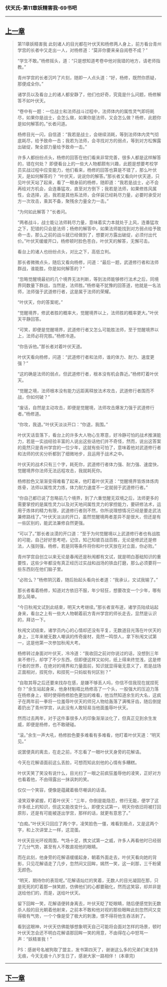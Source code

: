 ### 伏天氏-第11章妖精害我-69书吧

--------
[上一章](./d7c796a8f8e51ff96a355d473149d496.md)
--------


>
>
>
>第11章妖精害我
>此刻诸人的目光都在叶伏天和杨修两人身上，前方看台青州学宫的长者中又走出一人，对杨修道：“莫非你要来亲自阅卷不成？”
>
>“学生不敢。”杨修摇头，道：“只是想知道考卷中他对我错的地方，请老师指教。”
>
>青州学宫的长者沉吟了片刻，随即一人点头道：“好，杨修，既然你质疑，那便成全你。”
>
>诸学员以及看台上的诸人都安静了，他们也好奇，究竟是什么问题，杨修解答不如叶伏天。
>
>“卷中有一题：一位战士和法师战斗过程中，法师体内的属性灵气即将耗尽，如果你是战士，会怎么做，如果你是法师，又会怎么做？杨修，此题你是如何解答的。”长者问道。
>
>杨修目光一闪，自信道：“我若是战士，会继续消耗，等到法师体内灵气彻底耗尽，给予致命一击；我若为法师，会寻找对方的弱点，等到对方松懈露出破绽，聚全部力量给予致命一击。”
>
>许多人都纷纷点头，杨修的回答在他们看来非常完善，很多人都是这样解答的，错在何处？
>即便看台上的一些大人物都颇有兴趣，此题是想要考校学员实战过程中应变能力，他们看来，杨修的回答也算是不错了，那么叶伏天，是如何解答的？
>“叶伏天，说说你的解答。”那长者又看向叶伏天道，只见叶伏天站了起来，看了一眼身前的杨修，随即道：“我若是战士，必不会再给对方机会，会连番猛攻，直至对方倒下；我若是法师，如果修炼风属性，会选择，逃，我若是其他系法师，会佯装已经耗尽力量，必要时承受对方一次攻击，乘其不备，聚残余力量全力一击。”
>
>“为何如此解答？”长者问。
>
>“两者战斗，战士能让法师耗尽力量，意味着实力本就处于上风，连番猛攻之下，犯错的只会是法师；杨修的解答中，如果法师能找到对方弱点给予致命一击，那么之前的战斗就已经做到了，想要对方露出破绽，必须付出代价。”叶伏天缓缓开口，杨修顿时脸色苍白，叶伏天的解答，无懈可击。
>
>看台上的诸人也纷纷点头，对比之下，高低立判。
>
>那长者微微点头，随后又看向杨修，问道：“最后一题，武道修行者和法师群战，谁能胜，你是如何解答的？”
>
>“忽略觉醒境最初的几个境界无法判断，等到法师能够修行法术之后，同境界同数量下群战，当然是，法师胜。”杨修毫不犹豫的回答道，他就是一名法师，法师强于武道修行者，这是属于法师的荣耀。
>
>“叶伏天，你的答案呢。”
>
>“觉醒境界，修武者胜的概率大，觉醒境界以上，法师胜的概率更大。”叶伏天平静回答。
>
>“可笑，即便是觉醒境界，武道修行者又怎么可能胜法师，至于觉醒境界以上，法师必将完胜。”杨修冷道。
>
>“你告诉他。”那长者对着叶伏天道。
>
>叶伏天看向杨修，问道：“武道修行者和法师，谁的体力、耐力、速度更强？”
>
>“这的确是法师的弱点，但武道修行者，根本没有机会靠近。”杨修盯着叶伏天。
>
>“觉醒之境，法师根本没有能力远距离释放法术攻击，武道修行者围而不战，你如何破？”
>
>“废话，自然是主动攻击，即便是觉醒境，法师攻击爆发力强于武道修行者。”杨修道。
>
>“你攻，我退。”叶伏天淡淡开口：“你退，我围。”
>
>叶伏天话音落下，看台上的许多大人物心生寒意，好冷静可怕的战术推演能力，若是一实战经验丰富的人说出这些话他们并不奇怪，然而，说出这答案的竟然只是青州学宫的一位少年，这就有些可怕了，意味着他对武道修行者和法师的优劣分析都到了细微地步，且运用于战术之中。
>
>叶伏天的战术只有三个字，耗死你，武道修行者体力强、耐力强、速度快，觉醒境界你法师无法远程攻击，我就耗死你。
>
>杨修脸色又渐渐变得难看了起来，他盯着叶伏天道：“觉醒境界皆炼体炼肉炼骨，法师以属性灵力炼，体力耐力速度不一定就弱于武道修行者。”
>
>“你自己都已说了忽略前几个境界，到了六重觉醒无双境之后，法师更多的需要掌控的是属性灵力以及对天地间属性灵力的掌控能力，要研修法术，运用于炼体的精力有限，武道修行者则不然，你所说理想情况已经是要走武法兼修路线了。”叶伏天淡淡的开口，虽然觉醒境两者差异不是很大，但还是有一些区别的，能武法兼修自然更强。
>
>“可以了。”那长者淡漠的开口道：“至于为何觉醒境以上武道修行者也有战胜的可能，自己好好思考吧，记住，知己知彼百战百胜，无论是修武还是修法，人强则强，杨修，若是同等条件将你和叶伏天放在对立面，你必败。”
>
>青州学宫自创立以来无论是春闱还是秋闱都有文试，就是明白基础知识的重要性，这些少年都没有真正经历过实战和战场的铁血打磨，那么必须要将一些东西刻在他们脑子里。
>
>“必败么？”杨修阴沉着，随后抬起头看向长者道：“我承认，文试我输了。”
>
>那长者看着杨修，知道对方依旧不服，年少轻狂，想要改变一个少年，哪有那么简单。
>
>“今日秋闱文试到此结束，明天大考继续。”那长者宣布道，诸学员陆续站起身来，看台之上有一些大人物朝着前方青州学宫的师长走去，显然是认识的，拜访一下。
>
>秋闱文试结束，诸学员内心的心情却还没有平复，无数道目光落在叶伏天的身上，三年来被无数人嘲讽的传奇废材，竟然一鸣惊人，拿下秋闱文试第一，这是他第一次参加秋闱大考。
>
>杨修转过身面对叶伏天，冷冷道：“我收回之前对你说过的话，没想到三年来不修行，却学了不少东西，但即便这样又如何，纸上得来终觉浅，这是修行者的世界，在绝对的境界和力量面前，知识就显得毫无意义了，若是战场正面相对，捏死你，和捏死一只蚂蚁有何区别？”
>
>“自取其辱之后还要来找存在感，是嫌不够丢人吗，你信不信我现在就捏死你？”余生站起身来，他身材魁梧比杨修高了一个头，一股强大的压迫力落在杨修身上，顿时使得杨修脸色更加的难看，他当然知道余生的大名，这疯子在两年前一拳将一位羞辱叶伏天的师兄人物给轰落了满嘴牙齿，随后倒提着扔出了青州学宫，从此没有人敢轻易当他面羞辱叶伏天。
>
>然而过去两年，对于这件事很多人的印象渐渐淡化了，但真正见到余生发威，即便是杨修，也不敢硬碰。
>
>“滚。”余生一声大吼，杨修脸色要多难看有多难看，他盯着叶伏天道：“明天见。”
>
>说罢便真的离去，在走之前，不忘看了一眼叶伏天身旁的花解语。
>
>今天在花解语面前这么丢脸，可想而知此刻他的心情有多糟糕。
>
>叶伏天笑了笑没有说什么，目光扫了一眼之前疯狂羞辱他的凌笑，正好对方也看着他，不由得露出一抹讽刺的笑。
>
>仅仅一个笑容，便像是蕴藏着极尽嘲讽的话语。
>
>凌笑双拳紧握，盯着叶伏天：“三年，你倒是能隐忍，修行无能，便学了这许多纸上的知识，但这又能改变什么，即便文试第一，明天你依旧将被打回原形，还是有可能被逐出学宫，那样的话，就更有意思了。”
>
>“白痴。”叶伏天只回应了两个字，凌笑脸色一僵，难看到极点，又是这两个字，和上次讲堂上一样，这混蛋。
>
>叶伏天目光环视周围，气场十足，携文试第一之威，许多人再看他时已经弱了几分气势，甚至有人不敢直视他的眼睛。
>
>而在此刻，他身旁的花解语缓缓起身，朝着外面走去，叶伏天看向她的背影，只见花解语走了几步，忽然间又回眸，嫣然一笑，这一刹那，三千粉黛无颜色。
>
>“明天，期待你的表现呢。”花解语灿烂的笑着，无数人的目光凝固在那，只是死死的盯着那一抹笑颜，仿佛他们的心都要融化，然而这笑容，却并非是送给他们的，而是，送给叶伏天。
>
>留下回眸一笑，花解语便转身离去，叶伏天眨了眨眼睛，随后便感觉到无数杀人般的目光朝着他射来，之前本不敢和他对视的那些眼眸此刻忽然间又变得极有气势，一个个像是受了极大的刺激，恨不得将他生吞活剥了。
>
>看到这眼神，叶伏天仿佛能够想象明天自己可能将会面对怎样的场景，顿时叶伏天怎会还不明白花解语那回眸一笑的用意，不由得在心中怒骂一声：“妖精害我！”
>
>PS：感谢号名被狗取了盟主，发书第四天了，谢谢这么多的兄弟们来支持无痕，今天无痕十八岁生日了，感谢大家一路相伴！
>(本章完)
>
>

--------
[下一章](./69bc4c842d4efb6223a13e776f364aac.md)
--------
